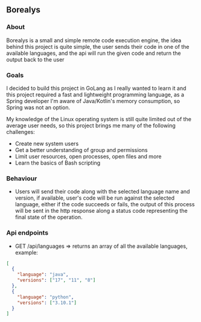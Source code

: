 ## Borealys

### About
Borealys is a small and simple remote code execution engine, the idea
behind this project is quite simple, the user sends their code in one
of the available languages, and the api will run the given
code and return the output back to the user

### Goals
I decided to build this project in GoLang as I really wanted to learn it
and this project required a fast and lightweight programming language, as
a Spring developer I'm aware of Java/Kotlin's memory consumption, so Spring
was not an option.

My knowledge of the Linux operating system is still quite limited out of
the average user needs, so this project brings me many of the
following challenges:
- Create new system users
- Get a better understanding of group and permissions
- Limit user resources, open processes, open files and more
- Learn the basics of Bash scripting

### Behaviour
- Users will send their code along with the selected language name and version,
  if available, user's code will be run against the selected language, either if the
  code succeeds or fails, the output of this process will be sent in the
  http response along a status code representing the final state of
  the operation.

### Api endpoints
- GET /api/languages => returns an array of all the available languages,
  example:
```json
[
  {
    "language": "java",
    "versions": ["17", "11", "8"]
  },
  {
    "language": "python",
    "versions": ["3.10.1"]
  }
]
```